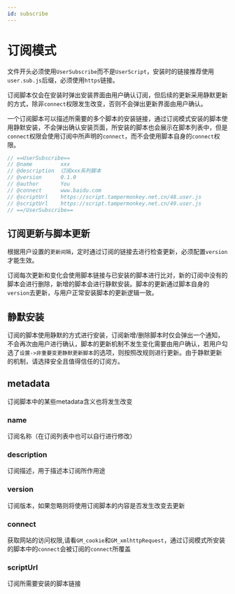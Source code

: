 ```yaml
---
id: subscribe
---
```



# 订阅模式

文件开头必须使用`UserSubscribe`而不是`UserScript`，安装时的链接推荐使用`user.sub.js`后缀，必须使用`https`链接。

订阅脚本仅会在安装时弹出安装界面由用户确认订阅，但后续的更新采用静默更新的方式，除非`connect`权限发生改变，否则不会弹出更新界面由用户确认。

一个订阅脚本可以描述所需要的多个脚本的安装链接，通过订阅模式安装的脚本使用静默安装，不会弹出确认安装页面，所安装的脚本也会展示在脚本列表中，但是`connect`权限会使用订阅中所声明的`connect`，而不会使用脚本自身的`connect`权限。

```js
// ==UserSubscribe==
// @name         xxx
// @description  订阅xxx系列脚本
// @version      0.1.0
// @author       You
// @connect      www.baidu.com
// @scriptUrl    https://script.tampermonkey.net.cn/48.user.js
// @scriptUrl    https://script.tampermonkey.net.cn/49.user.js
// ==/UserSubscribe==
```

## 订阅更新与脚本更新

根据用户设置的`更新间隔`，定时通过订阅的链接去进行检查更新，必须配置`version`才能生效。

订阅每次更新和变化会使用脚本链接与已安装的脚本进行比对，新的订阅中没有的脚本会进行删除，新增的脚本会进行静默安装。脚本的更新通过脚本自身的`version`去更新，与用户正常安装脚本的更新逻辑一致。

## 静默安装

订阅的脚本使用静默的方式进行安装，订阅新增/删除脚本时仅会弹出一个通知，不会再次由用户进行确认，脚本的更新机制不发生变化需要由用户确认，若用户勾选了`设置->非重要变更静默更新脚本`的选项，则按照改规则进行更新。由于静默更新的机制，请选择安全且值得信任的订阅方。


## metadata

订阅脚本中的某些metadata含义也将发生改变

### name

订阅名称（在订阅列表中也可以自行进行修改）

### description

订阅描述，用于描述本订阅所作用途

### version

订阅版本，如果忽略则将使用订阅脚本的内容是否发生改变去更新

### connect

获取网站的访问权限,请看`GM_cookie`和`GM_xmlhttpRequest`，通过订阅模式所安装的脚本中的`connect`会被订阅的`connect`所覆盖

### scriptUrl

订阅所需要安装的脚本链接